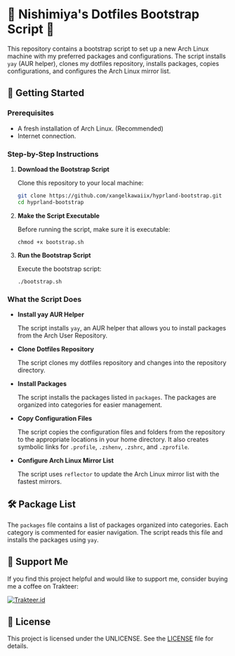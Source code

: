 # 🌸 Nishimiya's Dotfiles Bootstrap Script 🌸

This repository contains a bootstrap script to set up a new Arch Linux machine with my preferred packages and configurations. The script installs `yay` (AUR helper), clones my dotfiles repository, installs packages, copies configurations, and configures the Arch Linux mirror list.

## 🚀 Getting Started

### Prerequisites

- A fresh installation of Arch Linux. (Recommended)
- Internet connection.

### Step-by-Step Instructions

1. **Download the Bootstrap Script**

   Clone this repository to your local machine:

   ```bash
   git clone https://github.com/xangelkawaiix/hyprland-bootstrap.git
   cd hyprland-bootstrap
   ```

3. **Make the Script Executable**

   Before running the script, make sure it is executable:

   `chmod +x bootstrap.sh`

4. **Run the Bootstrap Script**

   Execute the bootstrap script:

   `./bootstrap.sh`

### What the Script Does

- **Install yay AUR Helper**

   The script installs `yay`, an AUR helper that allows you to install packages from the Arch User Repository.

- **Clone Dotfiles Repository**

   The script clones my dotfiles repository and changes into the repository directory.

- **Install Packages**

   The script installs the packages listed in `packages`. The packages are organized into categories for easier management.

- **Copy Configuration Files**

   The script copies the configuration files and folders from the repository to the appropriate locations in your home directory. It also creates symbolic links for `.profile`, `.zshenv`, `.zshrc`, and `.zprofile`.

- **Configure Arch Linux Mirror List**

   The script uses `reflector` to update the Arch Linux mirror list with the fastest mirrors.

## 🛠️ Package List

The `packages` file contains a list of packages organized into categories. Each category is commented for easier navigation. The script reads this file and installs the packages using `yay`.

## 🌟 Support Me

If you find this project helpful and would like to support me, consider buying me a coffee on Trakteer:

[![Trakteer.id](https://img.shields.io/badge/Trakteer.id-%23FFDD00?style=for-the-badge&logo=data:image/png;base64,iVBORw0KGgoAAAANSUhEUgAAACAAAAAgCAYAAABzenr0AAAABHNCSVQICAgIfAhkiAAAAAlwSFlzAAALEwAACxMBAJqcGAAABJ1JREFUWIXtl01oE1EQx3/3Zie72U02m4BQqVQKpYig4EMQfCk+Gh8MPlQf+mB8MChWfCg+BB8EfDBWfAiqPlQfgg9BqVQKpVIoFKEUCgWbm81udv6Zne1lN9lsIiHi5CfZnd+8N2/mzZv3ZiYi/weZ75H5Hpnvkfke/28EwAxmMIMZzGAGM5jBDP4HMgMAM5jBDGYwgxnMYAYz+B/IDADMYAYzmMEMZjCDGfzPZAYAZjCDGcxgBjOYwQx+BzIDADOYwQxmMIMZzGAGM/gfyAwAzGAGM5jBDGYwgxn8D2QGAGYwgxnMYAYzmMEMZvA/kP8Bk6nY0MzHF+MAAAAASUVORK5CYII=)](https://trakteer.id/nishi.miya/tip)

## 📜 License

This project is licensed under the UNLICENSE. See the [LICENSE](LICENSE) file for details.

